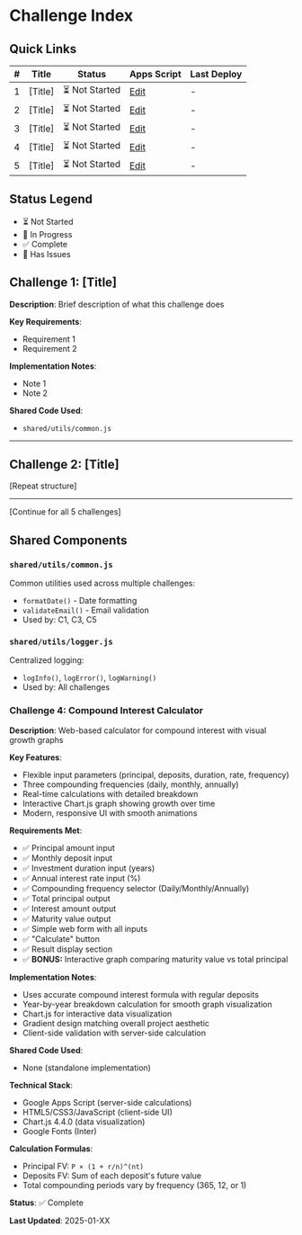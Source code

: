 # Challenge Index

## Quick Links
| # | Title | Status | Apps Script | Last Deploy |
|---|-------|--------|-------------|-------------|
| 1 | [Title] | ⏳ Not Started | [Edit](link) | - |
| 2 | [Title] | ⏳ Not Started | [Edit](link) | - |
| 3 | [Title] | ⏳ Not Started | [Edit](link) | - |
| 4 | [Title] | ⏳ Not Started | [Edit](link) | - |
| 5 | [Title] | ⏳ Not Started | [Edit](link) | - |

## Status Legend
- ⏳ Not Started
- 🚧 In Progress
- ✅ Complete
- 🐛 Has Issues

## Challenge 1: [Title]
**Description**: Brief description of what this challenge does

**Key Requirements**:
- Requirement 1
- Requirement 2

**Implementation Notes**:
- Note 1
- Note 2

**Shared Code Used**:
- `shared/utils/common.js`

---

## Challenge 2: [Title]
[Repeat structure]

---

[Continue for all 5 challenges]

## Shared Components

### `shared/utils/common.js`
Common utilities used across multiple challenges:
- `formatDate()` - Date formatting
- `validateEmail()` - Email validation
- Used by: C1, C3, C5

### `shared/utils/logger.js`
Centralized logging:
- `logInfo()`, `logError()`, `logWarning()`
- Used by: All challenges

### Challenge 4: Compound Interest Calculator
**Description**: Web-based calculator for compound interest with visual growth graphs

**Key Features**:
- Flexible input parameters (principal, deposits, duration, rate, frequency)
- Three compounding frequencies (daily, monthly, annually)
- Real-time calculations with detailed breakdown
- Interactive Chart.js graph showing growth over time
- Modern, responsive UI with smooth animations

**Requirements Met**:
- ✅ Principal amount input
- ✅ Monthly deposit input
- ✅ Investment duration input (years)
- ✅ Annual interest rate input (%)
- ✅ Compounding frequency selector (Daily/Monthly/Annually)
- ✅ Total principal output
- ✅ Interest amount output
- ✅ Maturity value output
- ✅ Simple web form with all inputs
- ✅ "Calculate" button
- ✅ Result display section
- ✅ **BONUS:** Interactive graph comparing maturity value vs total principal

**Implementation Notes**:
- Uses accurate compound interest formula with regular deposits
- Year-by-year breakdown calculation for smooth graph visualization
- Chart.js for interactive data visualization
- Gradient design matching overall project aesthetic
- Client-side validation with server-side calculation

**Shared Code Used**:
- None (standalone implementation)

**Technical Stack**:
- Google Apps Script (server-side calculations)
- HTML5/CSS3/JavaScript (client-side UI)
- Chart.js 4.4.0 (data visualization)
- Google Fonts (Inter)

**Calculation Formulas**:
- Principal FV: `P × (1 + r/n)^(nt)`
- Deposits FV: Sum of each deposit's future value
- Total compounding periods vary by frequency (365, 12, or 1)

**Status**: ✅ Complete

**Last Updated**: 2025-01-XX
